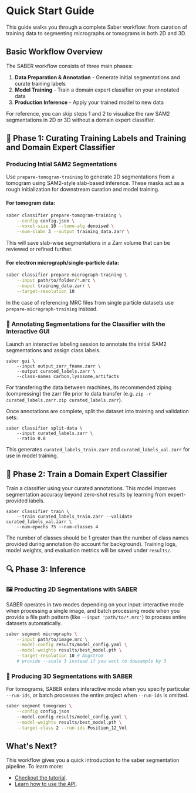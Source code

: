 # Quick Start Guide

This guide walks you through a complete Saber workflow: from curation of training data to segmenting micrographs or tomograms in both 2D and 3D.

## Basic Workflow Overview

The SABER workflow consists of three main phases:

1. **Data Preparation & Annotation** - Generate initial segmentations and curate training labels
2. **Model Training** - Train a domain expert classifier on your annotated data
3. **Production Inference** - Apply your trained model to new data

For reference, you can skip steps 1 and 2 to visualize the raw SAM2 segmentations in 2D or 3D without a domain expert classifier. 

## 🧩 Phase 1: Curating Training Labels and Training and Domain Expert Classifier 

### Producing Intial SAM2 Segmentations
Use `prepare-tomogram-training` to generate 2D segmentations from a tomogram using SAM2-style slab-based inference. These masks act as a rough initialization for downstream curation and model training.

#### For tomogram data:
```bash
saber classifier prepare-tomogram-training \
    --config config.json \
    --voxel-size 10 --tomo-alg denoised \
    --num-slabs 3 --output training_data.zarr \
```
This will save slab-wise segmentations in a Zarr volume that can be reviewed or refined further.

#### For electron micrograph/single-particle data:
```bash
saber classifier prepare-micrograph-training \
    --input path/to/folder/*.mrc \
    --ouput training_data.zarr \
    --target-resolution 10 
```

In the case of referencing MRC files from single particle datasets use `prepare-micrograph-training` instead. 

### 🎨 Annotating Segmentations for the Classifier with the Interactive GUI

Launch an interactive labeling session to annotate the initial SAM2 segmentations and assign class labels.
```
saber gui \
    --input output_zarr_fname.zarr \
    --output curated_labels.zarr \
    --class-names carbon,lysosome,artifacts
```

For transfering the data between machines, its recommended ziping (compressing) the zarr file prior to data transfer (e.g. `zip -r curated_labels.zarr.zip curated_labels.zarr`).

Once annotations are complete, split the dataset into training and validation sets:

```
saber classifier split-data \
    --input curated_labels.zarr \
    --ratio 0.8
```
This generates `curated_labels_train.zarr` and `curated_labels_val.zarr` for use in model training.

## 🧠 Phase 2: Train a Domain Expert Classifier

Train a classifier using your curated annotations. This model improves segmentation accuracy beyond zero-shot results by learning from expert-provided labels.
```
saber classifier train \
    --train curated_labels_train.zarr --validate curated_labels_val.zarr \
    --num-epochs 75 --num-classes 4 
```
The number of classes should be 1 greater than the number of class names provided during annotation (to account for background).
Training logs, model weights, and evaluation metrics will be saved under `results/`.

## 🔍 Phase 3: Inference

### 🖼️ Producting 2D Segmentations with SABER

SABER operates in two modes depending on your input: interactive mode when processing a single image, and batch processing mode when you provide a file path pattern (like `--input 'path/to/*.mrc'`) to process entire datasets automatically.

```bash
saber segment micrographs \
    --input path/to/image.mrc \
    --model-config results/model_config.yaml \
    --model-weights results/best_model.pth \
    --target-resolution 10 # Angstrom 
    # provide --scale 3 instead if you want to dowsample by 3
```

### 🧊 Producing 3D Segmentations with SABER 

For tomograms, SABER enters interactive mode when you specify particular `--run-ids`, or batch processes the entire project when `--run-ids` is omitted.

```bash
saber segment tomograms \
    --config config.json
    --model-config results/model_config.yaml \
    --model-weights results/best_model.pth \
    --target-class 2 --run-ids Position_12_Vol
```

## What's Next?
This workflow gives you a quick introduction to the saber segmentation pipeline. To learn more:

* [Checkout the tutorial](../tutorials/introduction.md).
* [Learn how to use the API](../api/overview.md). 